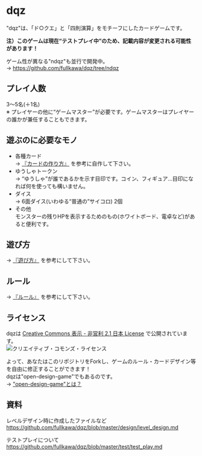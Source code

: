 dqz
===

"dqz"は、「ド○クエ」と「四則演算」をモチーフにしたカードゲームです。

**注）このゲームは現在“テストプレイ中”のため、記載内容が変更される可能性があります！**

ゲーム性が異なる"ndqz"も並行で開発中。  
→ https://github.com/fullkawa/dqz/tree/ndqz

プレイ人数
----------

3～5名(＋1名)  
※ プレイヤーの他に“ゲームマスター”が必要です。ゲームマスターはプレイヤーの誰かが兼任することもできます。

遊ぶのに必要なモノ
-----------------

* 各種カード  
→ [『カードの作り方』](https://github.com/fullkawa/dqz/blob/master/how_to_make.md) を参考に自作して下さい。
* ゆうしゃトークン  
→ “ゆうしゃ”が誰であるかを示す目印です。コイン、フィギュア…目印になれば何を使っても構いません。
* ダイス  
→ 6面ダイス(いわゆる“普通の”サイコロ) 2個
* その他  
モンスターの残りHPを表示するためのもの(ホワイトボード、電卓など)があると便利です。

遊び方
------

→ [『遊び方』](https://github.com/fullkawa/dqz/blob/master/how_to_play.md) を参考にして下さい。

ルール
------

→ [『ルール』](https://github.com/fullkawa/dqz/blob/master/rule.md) を参考にして下さい。

ライセンス
----------

dqzは [Creative Commons 表示 - 非営利 2.1 日本 License](http://creativecommons.org/licenses/by-nc/2.1/jp/) で公開されています。  
![クリエイティブ・コモンズ・ライセンス](http://i.creativecommons.org/l/by-nc/2.1/jp/88x31.png)  

よって、あなたはこのリポジトリをForkし、ゲームのルール・カードデザイン等を自由に修正することができます！  
dqzは"open-design-game"でもあるのです。  
→ ["open-design-game"とは？](http://open-design-games.net/index.php/about)  

資料
----

レベルデザイン時に作成したファイルなど  
https://github.com/fullkawa/dqz/blob/master/design/level_design.md

テストプレイについて  
https://github.com/fullkawa/dqz/blob/master/test/test_play.md
